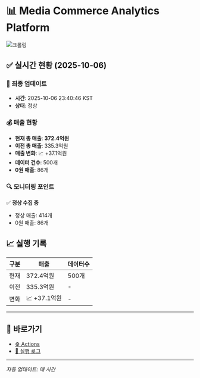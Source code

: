 # 📊 Media Commerce Analytics Platform

![크롤링](https://img.shields.io/badge/크롤링-정상-green)

## ✅ 실시간 현황 (2025-10-06)

### 📍 최종 업데이트
- **시간**: 2025-10-06 23:40:46 KST
- **상태**: 정상

### 💰 매출 현황
- **현재 총 매출**: **372.4억원**
- **이전 총 매출**: 335.3억원
- **매출 변화**: 📈 +37.1억원
- **데이터 건수**: 500개
- **0원 매출**: 86개

### 🔍 모니터링 포인트

✅ **정상 수집 중**
- 정상 매출: 414개
- 0원 매출: 86개


## 📈 실행 기록

| 구분 | 매출 | 데이터수 |
|------|------|----------|
| 현재 | 372.4억원 | 500개 |
| 이전 | 335.3억원 | - |
| 변화 | 📈 +37.1억원 | - |

---

## 🔗 바로가기

- [⚙️ Actions](../../actions)
- [📝 실행 로그](../../actions/workflows/daily_scraping.yml)

---

*자동 업데이트: 매 시간*
